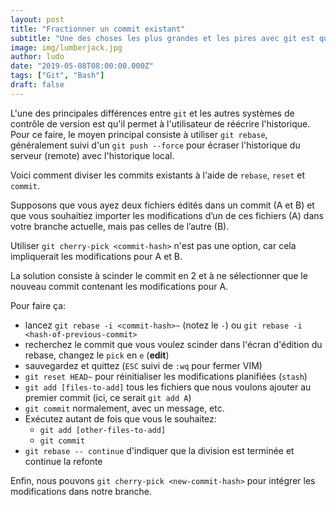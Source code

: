 ```yaml
---
layout: post
title: "Fractionner un commit existant"
subtitle: "Une des choses les plus grandes et les pires avec git est que vous pouvez réécrire l'histoire. Voici une façon sournoise d'abuser de cela, je ne peux pas penser à une raison légitime de le faire."
image: img/lumberjack.jpg
author: ludo
date: "2019-05-08T08:00:00.000Z"
tags: ["Git", "Bash"]
draft: false
---
```


L'une des principales différences entre `git` et les autres systèmes de contrôle de version est qu'il permet à l'utilisateur de réécrire l'historique. Pour ce faire, le moyen principal consiste à utiliser `git rebase`, généralement suivi d'un `git push --force` pour écraser l'historique du serveur (remote) avec l'historique local.

Voici comment diviser les commits existants à l'aide de `rebase`, `reset` et `commit`.

Supposons que vous ayez deux fichiers édités dans un commit (A et B) et que vous souhaitiez importer les modifications d’un de ces fichiers (A) dans votre branche actuelle, mais pas celles de l’autre (B).

Utiliser `git cherry-pick <commit-hash>` n'est pas une option, car cela impliquerait les modifications pour A et B.

La solution consiste à scinder le commit en 2 et à ne sélectionner que le nouveau commit contenant les modifications pour A.

Pour faire ça: 
- lancez `git rebase -i <commit-hash>~` (notez le `-`) ou `git rebase -i <hash-of-previous-commit>`
- recherchez le commit que vous voulez scinder dans l'écran d'édition du rebase, changez le `pick` en `e` (**edit**)
- sauvegardez et quittez (`ESC` suivi de `:wq` pour fermer VIM)
- `git reset HEAD~` pour réinitialiser les modifications planifiées (`stash`)
- `git add [files-to-add]` tous les fichiers que nous voulons ajouter au premier commit (ici, ce serait `git add A`)
- `git commit` normalement, avec un message, etc.
- Exécutez autant de fois que vous le souhaitez:
    - `git add [other-files-to-add]`
    - `git commit`
- `git rebase -- continue` d'indiquer que la division est terminée et continue la refonte 

Enfin, nous pouvons `git cherry-pick <new-commit-hash>` pour intégrer les modifications dans notre branche.

